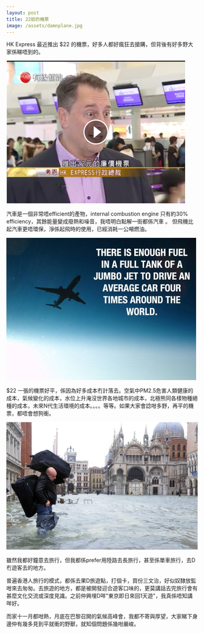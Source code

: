 ```yaml
---
layout: post
title: 22蚊的機票
image: /assets/damnplane.jpg
---
```


HK Express 最近推出 $22 的機票，好多人都好瘋狂去搶購，但背後有好多野大家係睇唔到的。

![alt text](/assets/22-plane.png "$22 plane ticket")

汽車是一個非常唔efficient的產物，internal combustion engine 只有約30% efficiency，其餘能量變成廢熱和噪音，我唔明白點解一街都係汽車 。
但飛機比起汽車更唔環保，淨係起飛時的使用，已經消耗一公噸燃油。

![alt text](/assets/damnplane.jpg "Damn plane")

$22 一張的機票好平，係因為好多成本冇計落去。空氣中PM2.5危害人類健康的成本，氣候變化的成本，水位上升淹沒世界各地城市的成本，北極熊同各樣物種絕種的成本，未來N代生活環境的成本。。。。等等。如果大家會諗咁多野，再平的機票，都唔會想狗衝。

![alt text](/assets/venice-overflow.jpg "Venice Flooding")

雖然我都好鐘意去旅行，但我都係prefer用陸路去長旅行，甚至係單車旅行，去D冇遊客去的地方。

普遍香港人旅行的模式，都係去果D旅遊點，打個卡，買份三文治，好似奴隸放監咁來去匆匆。去旅遊的地方，都是被開發迎合遊客口味的，更莫講話去完旅行會有甚麼文化交流或深度見識。之前仲興埋D咩"東京即日來回1天遊"，我真係唔知講咩好。

而家十一月都咁熱，月底在巴黎召開的氣候高峰會，我都不寄與厚望，大家睇下身邊仲有幾多見到平就衝的野獸，就知個問題係幾咁嚴峻。

